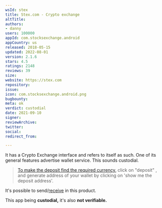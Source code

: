```yaml
---
wsId: stex
title: Stex.com - Crypto exchange
altTitle: 
authors:
- danny
users: 100000
appId: com.stocksexchange.android
appCountry: us
released: 2018-05-15
updated: 2022-08-01
version: 2.1.6
stars: 4.5
ratings: 2148
reviews: 39
size: 
website: https://stex.com
repository: 
issue: 
icon: com.stocksexchange.android.png
bugbounty: 
meta: ok
verdict: custodial
date: 2021-09-10
signer: 
reviewArchive: 
twitter: 
social: 
redirect_from: 

---
```


It has a Crypto Exchange interface and refers to itself as such. One of its general features advertise wallet service. This sounds custodial.

>  [To make the deposit find the required currency,](https://help.stex.com/en/articles/1657710-how-do-i-deposit-crypto-currencies) click on "deposit" , and generate address of your wallet by clicking on 'show me the deposit address'.

It's possible to send/[receive](https://help.stex.com/en/articles/1657719-how-do-i-withdraw-crypto-currencies) in this product.

This app being **custodial,** it's also **not verifiable.**